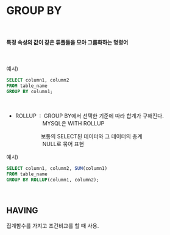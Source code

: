 # GROUP BY

<br>

#### 특정 속성의 값이 같은 튜플들을 모아 그룹화하는 명령어

<br>

예시)

```sql
SELECT column1, column2
FROM table_name
GROUP BY column1;
```

<br>

- ROLLUP &nbsp;:&nbsp; GROUP BY에서 선택한 기준에 따라 합계가 구해진다.<br>
  &nbsp;&nbsp;&nbsp;&nbsp;&nbsp;&nbsp;&nbsp;&nbsp;&nbsp;&nbsp;&nbsp;&nbsp;&nbsp;&nbsp;&nbsp;&nbsp;&nbsp;
  MYSQL은 WITH ROLLUP<br>

  &nbsp;&nbsp;&nbsp;&nbsp;&nbsp;&nbsp;&nbsp;&nbsp;&nbsp;&nbsp;&nbsp;&nbsp;&nbsp;&nbsp;&nbsp;&nbsp;&nbsp;보통의 SELECT된 데이터와 그 데이터의 총계<br>
  &nbsp;&nbsp;&nbsp;&nbsp;&nbsp;&nbsp;&nbsp;&nbsp;&nbsp;&nbsp;&nbsp;&nbsp;&nbsp;&nbsp;&nbsp;&nbsp;&nbsp;
  NULL로 묶어 표현
  <br>

예시)

```sql
SELECT column1, column2, SUM(column1)
FROM table_name
GROUP BY ROLLUP(column1, column2);
```

<br>

## HAVING

집계함수를 가지고 조건비교를 할 때 사용.
